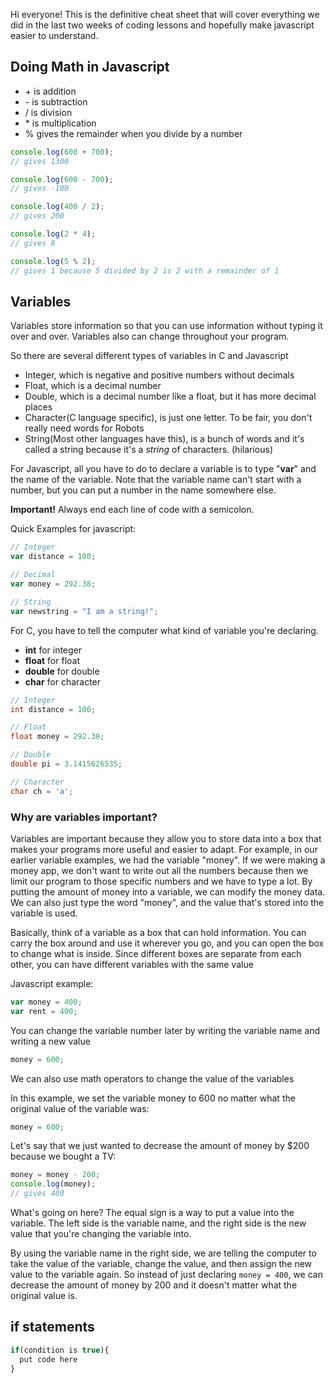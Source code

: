 Hi everyone! This is the definitive cheat sheet that will cover everything we did in the last two weeks of coding lessons and hopefully make javascript easier to understand.

## Doing Math in Javascript
* \+ is addition
* \- is subtraction
* / is division
* \* is multiplication
* % gives the remainder when you divide by a number

```javascript
console.log(600 + 700);
// gives 1300

console.log(600 - 700);
// gives -100

console.log(400 / 2);
// gives 200

console.log(2 * 4);
// gives 8

console.log(5 % 2);
// gives 1 because 5 divided by 2 is 2 with a remainder of 1
```

## Variables
Variables store information so that you can use information without typing it over and over. Variables also can change throughout your program.

So there are several different types of variables in C and Javascript
* Integer, which is negative and positive numbers without decimals
* Float, which is a decimal number
* Double, which is a decimal number like a float, but it has more decimal places
* Character(C language specific), is just one letter. To be fair, you don't really need words for Robots
* String(Most other languages have this), is a bunch of words and it's called a string because it's a *string* of characters. (hilarious) 

For Javascript, all you have to do to declare a variable is to type "**var**" and the name of the variable. Note that the variable name can't start with a number, but you can put a number in the name somewhere else.

**Important!** Always end each line of code with a semicolon.

Quick Examples for javascript:
```javascript
// Integer
var distance = 100;

// Decimal
var money = 292.38;

// String
var newstring = "I am a string!";
```

For C, you have to tell the computer what kind of variable you're declaring. 

* **int** for integer
* **float** for float
* **double** for double
* **char** for character

```c
// Integer
int distance = 100;

// Float
float money = 292.38;

// Double
double pi = 3.1415626535;

// Character
char ch = 'a';
```

### Why are variables important?
Variables are important because they allow you to store data into a box that makes your programs more useful and easier to adapt. For example, in our earlier variable examples, we had the variable "money". If we were making a money app, we don't want to write out all the numbers because then we limit our program to those specific numbers and we have to type a lot. By putting the amount of money into a variable, we can modify the money data. We can also just type the word "money", and the value that's stored into the variable is used. 

Basically, think of a variable as a box that can hold information. You can carry the box around and use it wherever you go, and you can open the box to change what is inside. Since different boxes are separate from each other, you can have different variables with the same value

Javascript example:
```javascript
var money = 400;
var rent = 400;
```

You can change the variable number later by writing the variable name and writing a new value

```javascript
money = 600;
```

We can also use math operators to change the value of the variables

In this example, we set the variable money to 600 no matter what the original value of the variable was:
```javascript
money = 600;
```

Let's say that we just wanted to decrease the amount of money by $200 because we bought a TV:
```javascript
money = money - 200;
console.log(money);
// gives 400
```

What's going on here?
The equal sign is a way to put a value into the variable. The left side is the variable name, and the right side is the new value that you're changing the variable into. 

By using the variable name in the right side, we are telling the computer to take the value of the variable, change the value, and then assign the new value to the variable again. So instead of just declaring `money = 400`, we can decrease the amount of money by 200 and it doesn't matter what the original value is. 

## if statements
```javascript 
if(condition is true){
  put code here
} 
```
